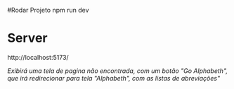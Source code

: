 #Rodar Projeto 
 npm run dev

# Server
 
 http://localhost:5173/
 
*Exibirá uma tela de pagina não encontrada, com um botão "Go Alphabeth", que irá redirecionar para tela "Alphabeth", com as listas de abreviações"*


 
